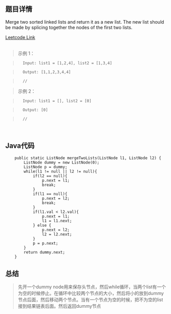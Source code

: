 <!--
 * @Author: Li yli2935@uwo.ca
 * @Date: 2023-06-24 15:13:50
 * @LastEditors: Li yli2935@uwo.ca
 * @LastEditTime: 2023-06-25 17:04:03
 * @FilePath: /practie/practice/src/modules/pages/LinkedList/Markdown/MergeTwoSortedLists.md
 * @Description: 这是默认设置,请设置`customMade`, 打开koroFileHeader查看配置 进行设置: https://github.com/OBKoro1/koro1FileHeader/wiki/%E9%85%8D%E7%BD%AE
-->
## 题目详情
Merge two sorted linked lists and return it as a new list. The new list should be made by splicing together the nodes of the first two lists.

<a href="https://leetcode.com/problems/merge-two-sorted-lists/" target="_blank">Leetcode Link</a>
<br/>
<br/>
> 示例 1：

>       Input: list1 = [1,2,4], list2 = [1,3,4]

>       Output: [1,1,2,3,4,4]

>       // 

> 示例 2：

>       Input: list1 = [], list2 = [0]

>       Output: [0]

>       // 

<br/>

## Java代码
```
    public static ListNode mergeTwoLists(ListNode l1, ListNode l2) {
        ListNode dummy = new ListNode(0);
        ListNode p = dummy;
        while(l1 != null || l2 != null){
            if(l2 == null){
                p.next = l1;
                break;
            }
            if(l1 == null){
                p.next = l2;
                break;
            }
            if(l1.val < l2.val){
                p.next = l1;
                l1 = l1.next;
            } else {
                p.next = l2;
                l2 = l2.next;
            }
            p = p.next;
        }
        return dummy.next;
    }

```
## 总结
> 先开一个dummy node用来保存头节点，然后while循环，当两个list有一个为空的时候停止。在循环中比较两个节点的大小，然后将小的放到dummy节点后面，然后移动两个节点。当有一个节点为空的时候，把不为空的list接到结果链表后面。然后返回dummy节点



